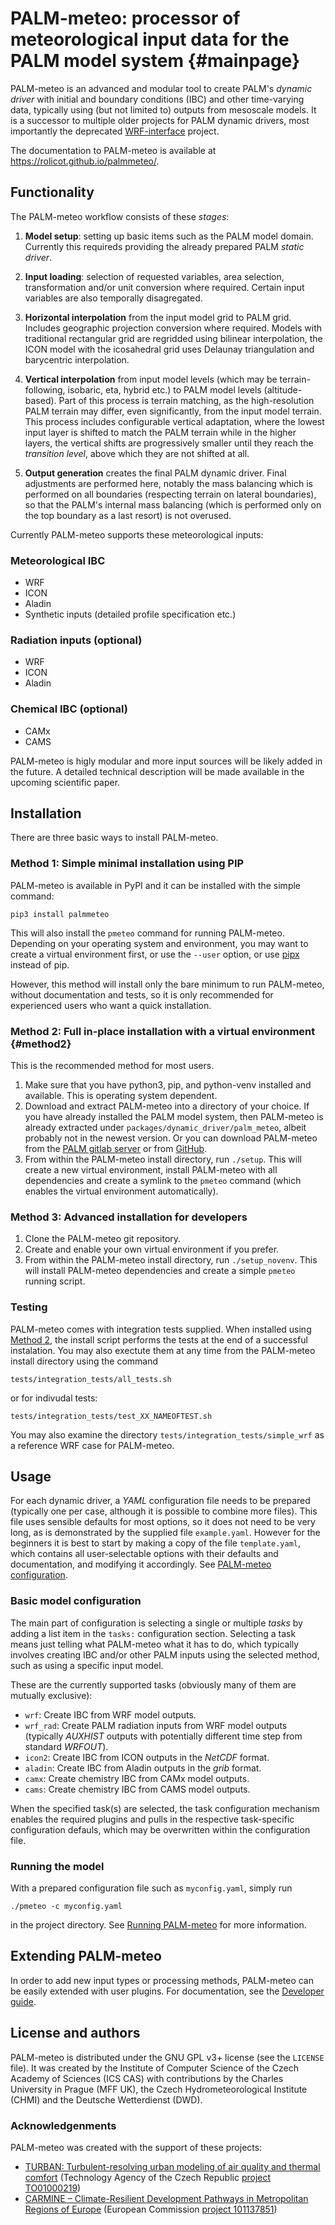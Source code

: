 # PALM-meteo: processor of meteorological input data for the PALM model system                  {#mainpage}

PALM-meteo is an advanced and modular tool to create PALM's *dynamic driver*
with initial and boundary conditions (IBC) and other time-varying data,
typically using (but not limited to) outputs from mesoscale models. It is
a successor to multiple older projects for PALM dynamic drivers, most
importantly the deprecated
[WRF-interface](https://gitlab.palm-model.org/dynamic_driver/wrf_interface)
project.

The documentation to PALM-meteo is available at
https://rolicot.github.io/palmmeteo/.

## Functionality

The PALM-meteo workflow consists of these _stages_:

1. **Model setup**: setting up basic items such as the PALM model domain.
   Currently this requireds providing the already prepared PALM *static
   driver*.

2. **Input loading**: selection of requested variables, area selection,
   transformation and/or unit conversion where required. Certain input
   variables are also temporally disagregated.

3. **Horizontal interpolation** from the input model grid to PALM grid.
   Includes geographic projection conversion where required. Models with
   traditional rectangular grid are regridded using bilinear interpolation, the
   ICON model with the icosahedral grid uses Delaunay triangulation and
   barycentric interpolation.

4. **Vertical interpolation** from input model levels (which may be
   terrain-following, isobaric, eta, hybrid etc.) to PALM model levels
   (altitude-based). Part of this process is terrain matching, as the
   high-resolution PALM terrain may differ, even significantly, from the input
   model terrain. This process includes configurable vertical adaptation, where
   the lowest input layer is shifted to match the PALM terrain while in the
   higher layers, the vertical shifts are progressively smaller until they
   reach the _transition level_, above which they are not shifted at all.

5. **Output generation** creates the final PALM dynamic driver. Final
   adjustments are performed here, notably the mass balancing which is
   performed on all boundaries (respecting terrain on lateral boundaries), so
   that the PALM's internal mass balancing (which is performed only on the top
   boundary as a last resort) is not overused.

Currently PALM-meteo supports these meteorological inputs:

### Meteorological IBC
- WRF
- ICON
- Aladin
- Synthetic inputs (detailed profile specification etc.)

### Radiation inputs (optional)
- WRF
- ICON
- Aladin

### Chemical IBC (optional)
- CAMx
- CAMS

PALM-meteo is higly modular and more input sources will be likely added in the
future. A detailed technical description will be made available in the upcoming
scientific paper.

## Installation

There are three basic ways to install PALM-meteo.

### Method 1: Simple minimal installation using PIP

PALM-meteo is available in PyPI and it can be installed with the simple
command:

```
pip3 install palmmeteo
```

This will also install the `pmeteo` command for running PALM-meteo.
Depending on your operating system and environment, you may want to create
a virtual environment first, or use the `--user` option, or use
[pipx](https://pipx.pypa.io/) instead of pip.

However, this method will install only the bare minimum to run PALM-meteo,
without documentation and tests, so it is only recommended for experienced
users who want a quick installation.

### Method 2: Full in-place installation with a virtual environment {#method2}

This is the recommended method for most users.

1. Make sure that you have python3, pip, and python-venv installed and available.
   This is operating system dependent.
2. Download and extract PALM-meteo into a directory of your choice. If you have
   already installed the PALM model system, then PALM-meteo is already
   extracted under `packages/dynamic_driver/palm_meteo`, albeit probably not in
   the newest version. Or you can download PALM-meteo from the
   [PALM gitlab server](https://gitlab.palm-model.org/dynamic_driver/palm_meteo)
   or from
   [GitHub](https://github.com/rolicot/palmmeteo/releases).
3. From within the PALM-meteo install directory, run `./setup`. This will
   create a new virtual environment, install PALM-meteo with all dependencies
   and create a symlink to the `pmeteo` command (which enables the virtual
   environment automatically).

### Method 3: Advanced installation for developers

1. Clone the PALM-meteo git repository.
2. Create and enable your own virtual environment if you prefer.
3. From within the PALM-meteo install directory, run `./setup_novenv`. This will
   install PALM-meteo dependencies and create a simple `pmeteo` running script.

### Testing

PALM-meteo comes with integration tests supplied.  When installed using [Method
2](#method2), the install script performs the tests at the end of a successful
instalation. You may also exectute them at any time from the PALM-meteo install
directory using the command

```
tests/integration_tests/all_tests.sh
```

or for indivudal tests:

```
tests/integration_tests/test_XX_NAMEOFTEST.sh
```

You may also examine the directory `tests/integration_tests/simple_wrf` as
a reference WRF case for PALM-meteo.

## Usage

For each dynamic driver, a *YAML* configuration file needs to be prepared
(typically one per case, although it is possible to combine more files). This
file uses sensible defaults for most options, so it does not need to be very
long, as is demonstrated by the supplied file `example.yaml`. However for the
beginners it is best to start by making a copy of the file `template.yaml`,
which contains all user-selectable options with their defaults and
documentation, and modifying it accordingly. See
[PALM-meteo configuration](docs/pages/configuration.md).

### Basic model configuration

The main part of configuration is selecting a single or multiple *tasks* by
adding a list item in the `tasks:` configuration section.  Selecting a task
means just telling what PALM-meteo what it has to do, which typically involves
creating IBC and/or other PALM inputs using the selected method, such as using
a specific input model.

These are the currently supported tasks (obviously many of them are mutually
 exclusive):
 
- `wrf`: Create IBC from WRF model outputs.
- `wrf_rad`: Create PALM radiation inputs from WRF model outputs (typically
  *AUXHIST* outputs with potentially different time step from standard
  *WRFOUT*).
- `icon2`:   Create IBC from ICON outputs in the *NetCDF* format.
- `aladin`:  Create IBC from Aladin outputs in the *grib* format.
- `camx`:    Create chemistry IBC from CAMx model outputs.
- `cams`:    Create chemistry IBC from CAMS model outputs.

When the specified task(s) are selected, the task configuration mechanism
enables the required plugins and pulls in the respective task-specific
configuration defauls, which may be overwritten within the configuration file.

### Running the model

With a prepared configuration file such as `myconfig.yaml`, simply run

```
./pmeteo -c myconfig.yaml
```

in the project directory. See [Running PALM-meteo](docs/pages/running.md) for
more information.

## Extending PALM-meteo

In order to add new input types or processing methods, PALM-meteo can be easily
extended with user plugins. For documentation, see the
[Developer guide](docs/pages/extending.md).

## License and authors

PALM-meteo is distributed under the GNU GPL v3+ license (see the `LICENSE`
file).  It was created by the Institute of Computer Science of the Czech
Academy of Sciences (ICS CAS) with contributions by the Charles University
in Prague (MFF UK), the Czech Hydrometeorological Institute (CHMI) and the Deutsche
Wetterdienst (DWD).

### Acknowledgenments

PALM-meteo was created with the support of these projects:

- [TURBAN: Turbulent-resolving urban modeling of air quality and thermal comfort](https://project-turban.eu/)
  (Technology Agency of the Czech Republic
  [project TO01000219](https://starfos.tacr.cz/en/projekty/TO01000219))
- [CARMINE – Climate-Resilient Development Pathways in Metropolitan Regions of Europe](https://carmine-project.eu/)
  (European Commission
  [project 101137851](https://cordis.europa.eu/projects/101137851))
